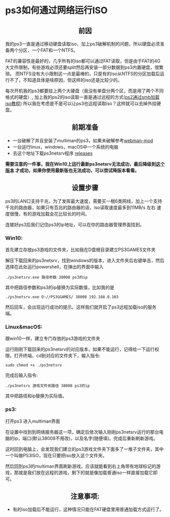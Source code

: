 # ps3如何通过网络运行ISO

## <center>前因
我的ps3一直是通过移动硬盘读取iso，加上ps3破解机制的问题，所以硬盘必须准备两个分区，一个FAT和一个NTFS。

FAT的兼容性是最好的，几乎所有的iso都可以通过FAT读取，但是由于FAT的4G大文件限制，有些游戏必须还要split然后再安装一部分数据到ps3内置硬盘，很繁琐。
而NTFS没有大小限制这一点是最棒的，只是有的iso从NTFS的分区加载后运行不了，不知道具体是啥原因，但这样的iso还是比较少的。

每次开机我的ps3都要挂上两个大硬盘（我没有单盘分两个区，而是用了两个不同格式的硬盘）, 加上我的ps2的iso读取一直是通过远程的方式([ps2通过smb加载iso教程](https://waizui.github.io/ps2guide/ps2guide.html))
所以我在考虑是不是可以让ps3也远程读取iso？这样就可以去掉外挂硬盘。

## <center>前期准备

* 一台破解了并且安装了multiman的ps3，如果未破解参考[webman-mod](https://github.com/aldostools/webMAN-MOD)
* 一台运行linux，windows，macOS中一个系统的电脑
* 去这个地址下载ps3netsrv程序 [releases](https://github.com/aldostools/webMAN-MOD/releases)

<b>需要注意的一件事，我在Win10上运行最新ps3netsrv无法成功，最后降级到[这个版本](https://github.com/aldostools/webMAN-MOD/releases/tag/1.47.23) 才成功，如果你使用最新版也无法成功，可以尝试降版本看看。</b>

## <center>设置步骤

ps3的LAN口支持千兆，为了发挥最大速度，需要买一根6类网线，加上一个支持千兆的路由器，如果只有百兆的路由器的话，iso读取速度最多到11MB/s 左右
速度很慢，有的游戏加载会花比较长的时间。

连接好ps3后我们记住ps3的ip地址，可以在你的路由器管理界面找到。

### Win10:
 首先建立存放ps3游戏的文件夹，比如我在D盘根目录建立PS3GAMES文件夹

 解压下载回来的ps3netsrv，找到windows的版本，进入文件夹后右键单击，然后选择在此处运行powershell，在弹出的界面中输入

    ./ps3netsrv.exe 路径参数 38008 ps3的ip

其中把路径参数和ps3的ip替换为实际数值，比如我的是

    ./ps3netsrv.exe D://PS3GGAMES/ 38008 192.168.0.103

然后回车，会出现运行成功的提示。这样我们就开启了ps3远程加载iso的服务端。

### Linux&macOS:
跟win10一样，建立专门存放的ps3游戏的文件夹

运行刚刚下载回来的ps3netsrv的对应版本，如果不能运行，记得给一下运行权限。打开终端，cd到对应的文件夹下，输入指令:

    sudo chmod +x ./ps3netsrv

完成后输入指令:

    ./ps3netsrv 游戏文件夹路径 38008 ps3的ip

其中把路径和ip替换为实际值。


### ps3:

打开ps3 进入multiman界面

在设置中找到到网络服务器这一项，确定后依次输入刚刚ps3netsrv运行的那台电脑的ip，端口(默认38008不用改)，以及名字(随便填)。完成后重新刷新游戏。

这时回到电脑上，会发现我们建立的ps3游戏文件夹下面多了一堆子文件夹，其中一个叫做PS3ISO，现在只要把iso放入这个文件夹。

然后回到ps3的multiman界面刷新游戏，应该就能看到右上角带有地球标记的游戏，那就是我们放在远程的游戏，剩下的就是像加载普通iso一样直接加载它即可。



## <center>注意事项:

* 有的iso加载后不能运行，这种情况只能在FAT硬盘里用普通加载方式运行了。


